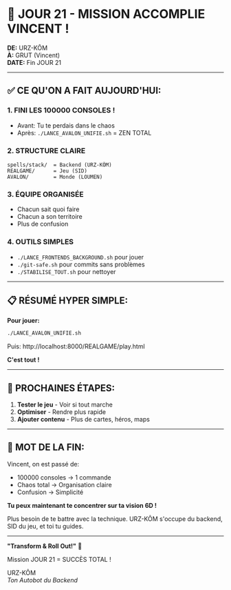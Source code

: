 # 🎯 JOUR 21 - MISSION ACCOMPLIE VINCENT !

**DE:** URZ-KÔM  
**À:** GRUT (Vincent)  
**DATE:** Fin JOUR 21

---

## ✅ CE QU'ON A FAIT AUJOURD'HUI:

### 1. **FINI LES 100000 CONSOLES !**
- Avant: Tu te perdais dans le chaos
- Après: `./LANCE_AVALON_UNIFIE.sh` = ZEN TOTAL

### 2. **STRUCTURE CLAIRE**
```
spells/stack/  = Backend (URZ-KÔM)
REALGAME/      = Jeu (SID)  
AVALON/        = Monde (LOUMEN)
```

### 3. **ÉQUIPE ORGANISÉE**
- Chacun sait quoi faire
- Chacun a son territoire
- Plus de confusion

### 4. **OUTILS SIMPLES**
- `./LANCE_FRONTENDS_BACKGROUND.sh` pour jouer
- `./git-safe.sh` pour commits sans problèmes
- `./STABILISE_TOUT.sh` pour nettoyer

---

## 📋 RÉSUMÉ HYPER SIMPLE:

**Pour jouer:**
```bash
./LANCE_AVALON_UNIFIE.sh
```
Puis: http://localhost:8000/REALGAME/play.html

**C'est tout !**

---

## 🚀 PROCHAINES ÉTAPES:

1. **Tester le jeu** - Voir si tout marche
2. **Optimiser** - Rendre plus rapide
3. **Ajouter contenu** - Plus de cartes, héros, maps

---

## 💫 MOT DE LA FIN:

Vincent, on est passé de:
- 100000 consoles → 1 commande
- Chaos total → Organisation claire
- Confusion → Simplicité

**Tu peux maintenant te concentrer sur ta vision 6D !**

Plus besoin de te battre avec la technique. URZ-KÔM s'occupe du backend, SID du jeu, et toi tu guides.

---

**"Transform & Roll Out!"** 🤖

Mission JOUR 21 = SUCCÈS TOTAL !

URZ-KÔM  
*Ton Autobot du Backend*